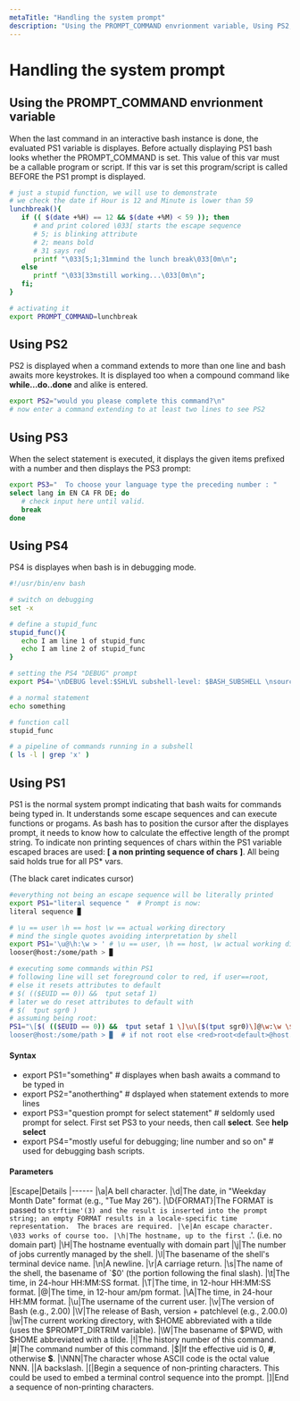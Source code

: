 ```yaml
---
metaTitle: "Handling the system prompt"
description: "Using the PROMPT_COMMAND envrionment variable, Using PS2, Using PS3, Using PS4, Using PS1"
---
```


# Handling the system prompt



## Using the PROMPT_COMMAND envrionment variable


When the last command in an interactive bash instance is done, the evaluated PS1 variable is displayes. Before actually displaying PS1 bash looks whether the PROMPT_COMMAND is set. This value of this var must be a callable program or script. If this var is set this program/script is called BEFORE the PS1 prompt is displayed.

```bash
# just a stupid function, we will use to demonstrate
# we check the date if Hour is 12 and Minute is lower than 59
lunchbreak(){ 
   if (( $(date +%H) == 12 && $(date +%M) < 59 )); then 
      # and print colored \033[ starts the escape sequence 
      # 5; is blinking attribute
      # 2; means bold
      # 31 says red
      printf "\033[5;1;31mmind the lunch break\033[0m\n";
   else
      printf "\033[33mstill working...\033[0m\n"; 
   fi; 
}

# activating it
export PROMPT_COMMAND=lunchbreak

```



## Using PS2


PS2 is displayed when a command extends to more than one line and bash awaits more keystrokes. It is displayed too when a compound command like **while...do..done** and alike is entered.

```bash
export PS2="would you please complete this command?\n" 
# now enter a command extending to at least two lines to see PS2

```



## Using PS3


When the select statement is executed, it displays the given items prefixed with a number and then displays the PS3 prompt:

```bash
export PS3="  To choose your language type the preceding number : "
select lang in EN CA FR DE; do
   # check input here until valid.
   break
done

```



## Using PS4


PS4 is displayes when bash is in debugging mode.

```bash
#!/usr/bin/env bash

# switch on debugging
set -x

# define a stupid_func
stupid_func(){
   echo I am line 1 of stupid_func
   echo I am line 2 of stupid_func
}

# setting the PS4 "DEBUG" prompt
export PS4='\nDEBUG level:$SHLVL subshell-level: $BASH_SUBSHELL \nsource-file:${BASH_SOURCE} line#:${LINENO} function:${FUNCNAME[0]:+${FUNCNAME[0]}(): }\nstatement: '

# a normal statement
echo something

# function call
stupid_func

# a pipeline of commands running in a subshell 
( ls -l | grep 'x' )

```



## Using PS1


PS1 is the normal system prompt indicating that bash waits for commands being typed in. It understands some escape sequences and can execute functions or progams. As bash has to position the cursor after the displayes prompt, it needs to know how to calculate the effective length of the prompt string. To indicate non printing sequences of chars within the PS1 variable escaped braces are used: **\[** **a non printing sequence of chars** **\]**. All being said holds true for all PS* vars.

(The black caret indicates cursor)

```bash
#everything not being an escape sequence will be literally printed
export PS1="literal sequence "  # Prompt is now:
literal sequence ▉

# \u == user \h == host \w == actual working directory
# mind the single quotes avoiding interpretation by shell
export PS1='\u@\h:\w > ' # \u == user, \h == host, \w actual working dir
looser@host:/some/path > ▉

# executing some commands within PS1
# following line will set foreground color to red, if user==root, 
# else it resets attributes to default
# $( (($EUID == 0)) &&  tput setaf 1)
# later we do reset attributes to default with
# $(  tput sgr0 )
# assuming being root:
PS1="\[$( (($EUID == 0)) &&  tput setaf 1 \]\u\[$(tput sgr0)\]@\w:\w \$ "
looser@host:/some/path > ▉  # if not root else <red>root<default>@host....    

```



#### Syntax


- export PS1="something"    # displayes when bash awaits a command to be typed in
- export PS2="anotherthing" # dsplayed when statement extends to more lines
- export PS3="question prompt for select statement"  # seldomly used prompt for select. First set PS3 to your needs, then call **select**. See **help select**
- export PS4="mostly useful for debugging; line number and so on"  # used for debugging bash scripts.



#### Parameters


|Escape|Details
|------
|\a|A bell character.
|\d|The date, in "Weekday Month Date" format (e.g., "Tue May 26").
|\D{FORMAT}|The FORMAT is passed to `strftime'(3) and the result is inserted into the prompt string; an empty FORMAT results in a locale-specific time representation.  The braces are required.
|\e|An escape character. \033 works of course too.
|\h|The hostname, up to the first `.'. (i.e. no domain part)
|\H|The hostname eventually with domain part
|\j|The number of jobs currently managed by the shell.
|\l|The basename of the shell's terminal device name.
|\n|A newline.
|\r|A carriage return.
|\s|The name of the shell, the basename of `$0' (the portion following the final slash).
|\t|The time, in 24-hour HH:MM:SS format.
|\T|The time, in 12-hour HH:MM:SS format.
|@|The time, in 12-hour am/pm format.
|\A|The time, in 24-hour HH:MM format.
|\u|The username of the current user.
|\v|The version of Bash (e.g., 2.00)
|\V|The release of Bash, version + patchlevel (e.g., 2.00.0)
|\w|The current working directory, with $HOME abbreviated with a tilde (uses the $PROMPT_DIRTRIM variable).
|\W|The basename of $PWD, with $HOME abbreviated with a tilde.
|!|The history number of this command.
|#|The command number of this command.
|$|If the effective uid is 0, **#**, otherwise **$**.
|\NNN|The character whose ASCII code is the octal value NNN.
|\|A backslash.
|\[|Begin a sequence of non-printing characters.  This could be used to embed a terminal control sequence into the prompt.
|\]|End a sequence of non-printing characters.

